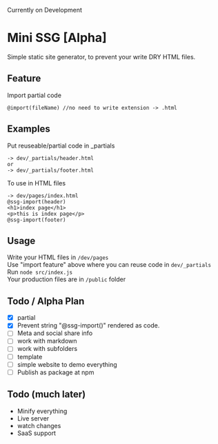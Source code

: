 Currently on Development

# Mini SSG [Alpha]
Simple static site generator, to prevent your write DRY HTML files.

## Feature
Import partial code
```
@import(fileName) //no need to write extension -> .html
```

## Examples

Put reuseable/partial code in _partials
```
-> dev/_partials/header.html
or
-> dev/_partials/footer.html
```

To use in HTML files
```
-> dev/pages/index.html
@ssg-import(header)
<h1>index page</h1>
<p>this is index page</p>
@ssg-import(footer)
```

## Usage
Write your HTML files in `/dev/pages`  
Use "import feature" above where you can reuse code in `dev/_partials`  
Run `node src/index.js`  
Your production files are in `/public` folder

## Todo / Alpha Plan
- [X] partial
- [X] Prevent string "@ssg-import()"  rendered as code.	
- [ ] Meta and social share info
- [ ] work with markdown
- [ ] work with subfolders
- [ ] template 
- [ ] simple website to demo everything
- [ ] Publish as package at npm

## Todo (much later)
- Minify everything
- Live server
- watch changes
- SaaS support



